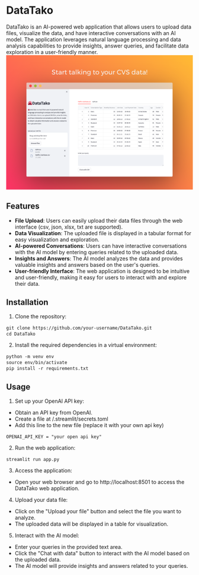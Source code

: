 # DataTako

DataTako is an AI-powered web application that allows users to upload data files, visualize the data, and have interactive conversations with an AI model. The application leverages natural language processing and data analysis capabilities to provide insights, answer queries, and facilitate data exploration in a user-friendly manner.
![Screenshot](/assets/screenshot.png "Screenshot")
## Features

- **File Upload**: Users can easily upload their data files through the web interface (csv, json, xlsx, txt are supported).
- **Data Visualization**: The uploaded file is displayed in a tabular format for easy visualization and exploration.
- **AI-powered Conversations**: Users can have interactive conversations with the AI model by entering queries related to the uploaded data.
- **Insights and Answers**: The AI model analyzes the data and provides valuable insights and answers based on the user's queries.
- **User-friendly Interface**: The web application is designed to be intuitive and user-friendly, making it easy for users to interact with and explore their data.

## Installation

1. Clone the repository:
```
git clone https://github.com/your-username/DataTako.git
cd DataTako
```
2. Install the required dependencies in a virtual environment:
```
python -m venv env
source env/bin/activate
pip install -r requirements.txt
```
## Usage
1. Set up your OpenAI API key:
- Obtain an API key from OpenAI.
- Create a file at <project-root>/.streamlit/secrets.toml
- Add this line to the new file (replace it with your own api key)
```
OPENAI_API_KEY = "your open api key"
```
2. Run the web application:
```
streamlit run app.py
```
3. Access the application:
- Open your web browser and go to http://localhost:8501 to access the DataTako web application.
4. Upload your data file:
- Click on the "Upload your file" button and select the file you want to analyze.
- The uploaded data will be displayed in a table for visualization.
5. Interact with the AI model:
- Enter your queries in the provided text area.
- Click the "Chat with data" button to interact with the AI model based on the uploaded data.
- The AI model will provide insights and answers related to your queries.



